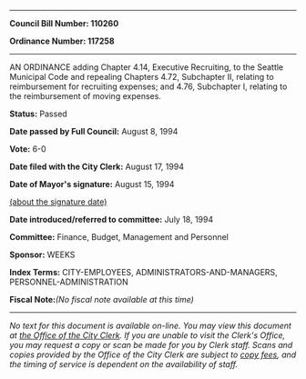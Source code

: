 

********

**Council Bill Number: 110260**
   
**Ordinance Number: 117258**
********

 AN ORDINANCE adding Chapter 4.14, Executive Recruiting, to the Seattle Municipal Code and repealing Chapters 4.72, Subchapter II, relating to reimbursement for recruiting expenses; and 4.76, Subchapter I, relating to the reimbursement of moving expenses.

**Status:** Passed
   
**Date passed by Full Council:** August 8, 1994
   
**Vote:** 6-0
   
**Date filed with the City Clerk:** August 17, 1994
   
**Date of Mayor's signature:** August 15, 1994
   
[(about the signature date)](/~public/approvaldate.htm)
   
   
   
**Date introduced/referred to committee:** July 18, 1994
   
**Committee:** Finance, Budget, Management and Personnel
   
**Sponsor:** WEEKS
   
   
**Index Terms:** CITY-EMPLOYEES, ADMINISTRATORS-AND-MANAGERS, PERSONNEL-ADMINISTRATION

**Fiscal Note:**_(No fiscal note available at this time)_
********

_No text for this document is available on-line. You may view this document at [the Office of the City Clerk](http://www.seattle.gov/leg/clerk/contactUs.htm). If you are unable to visit the Clerk's Office, you may request a copy or scan be made for you by Clerk staff. Scans and copies provided by the Office of the City Clerk are subject to [copy fees](http://clerk.seattle.gov/~public/clerkfees.htm), and the timing of service is dependent on the availability of staff._

